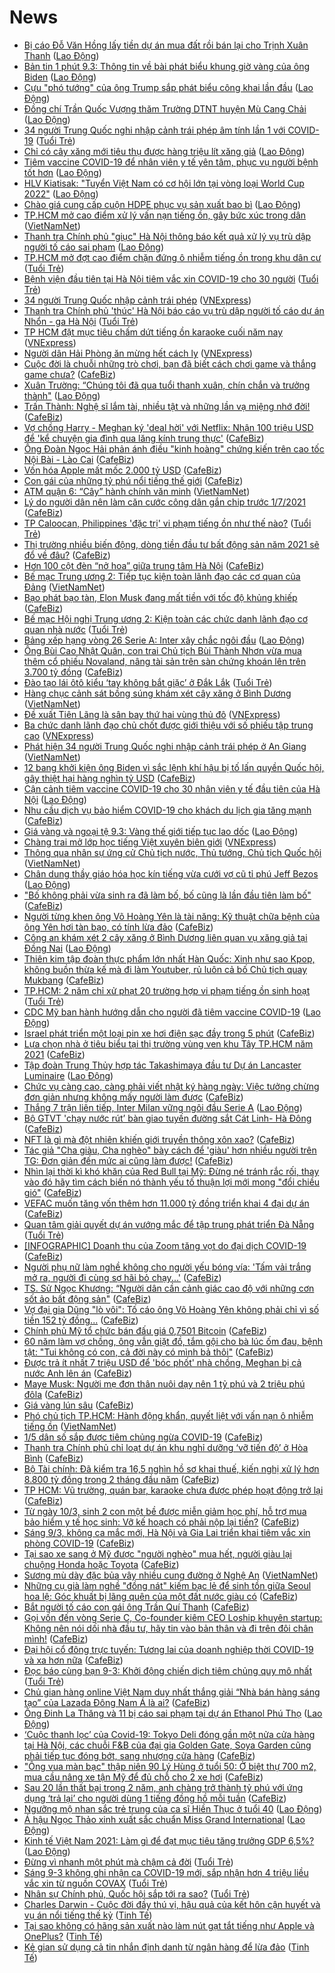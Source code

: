 # News

- [Bị cáo Đỗ Văn Hồng lấy tiền dự án mua đất rồi bán lại cho Trịnh Xuân Thanh](https://laodong.vn/phap-luat/bi-cao-do-van-hong-lay-tien-du-an-mua-dat-roi-ban-lai-cho-trinh-xuan-thanh-887242.ldo) ([Lao Động](https://laodong.vn))
- [Bản tin 1 phút 9.3: Thông tin về bài phát biểu khung giờ vàng của ông Biden](https://laodong.vn/video-thoi-su/ban-tin-1-phut-93-thong-tin-ve-bai-phat-bieu-khung-gio-vang-cua-ong-biden-887220.ldo) ([Lao Động](https://laodong.vn))
- [Cựu &quot;phó tướng&quot; của ông Trump sắp phát biểu công khai lần đầu](https://laodong.vn/the-gioi/cuu-pho-tuong-cua-ong-trump-sap-phat-bieu-cong-khai-lan-dau-887171.ldo) ([Lao Động](https://laodong.vn))
- [Đồng chí Trần Quốc Vượng thăm Trường DTNT huyện Mù Cang Chải](https://laodong.vn/thoi-su/dong-chi-tran-quoc-vuong-tham-truong-dtnt-huyen-mu-cang-chai-887237.ldo) ([Lao Động](https://laodong.vn))
- [34 người Trung Quốc nghi nhập cảnh trái phép âm tính lần 1 với COVID-19](https://tuoitre.vn/34-nguoi-trung-quoc-nghi-nhap-canh-trai-phep-am-tinh-lan-1-voi-covid-19-2021030911060154.htm) ([Tuổi Trẻ](https://tuoitre.vn))
- [Chỉ có cây xăng mới tiêu thụ được hàng triệu lít xăng giả](https://laodong.vn/su-kien-binh-luan/chi-co-cay-xang-moi-tieu-thu-duoc-hang-trieu-lit-xang-gia-887186.ldo) ([Lao Động](https://laodong.vn))
- [Tiêm vaccine COVID-19 để nhân viên y tế yên tâm, phục vụ người bệnh tốt hơn](https://laodong.vn/video-thoi-su/tiem-vaccine-covid-19-de-nhan-vien-y-te-yen-tam-phuc-vu-nguoi-benh-tot-hon-887234.ldo) ([Lao Động](https://laodong.vn))
- [HLV Kiatisak: &quot;Tuyển Việt Nam có cơ hội lớn tại vòng loại World Cup 2022&quot;](https://laodong.vn/bong-da/hlv-kiatisak-tuyen-viet-nam-co-co-hoi-lon-tai-vong-loai-world-cup-2022-887206.ldo) ([Lao Động](https://laodong.vn))
- [Chào giá cung cấp cuộn HDPE phục vụ sản xuất bao bì](https://laodong.vn/thong-tin-doanh-nghiep/chao-gia-cung-cap-cuon-hdpe-phuc-vu-san-xuat-bao-bi-887208.ldo) ([Lao Động](https://laodong.vn))
- [TP.HCM mở cao điểm xử lý vấn nạn tiếng ồn, gây bức xúc trong dân](http://vietnamnet.vn/vn/thoi-su/tp-hcm-mo-cao-diem-xu-ly-van-nan-tieng-on-gay-buc-xuc-trong-dan-718260.html) ([VietNamNet](https://vietnamnet.vn))
- [Thanh tra Chính phủ &quot;giục&quot; Hà Nội thông báo kết quả xử lý vụ trù dập người tố cáo sai phạm](https://laodong.vn/phap-luat/thanh-tra-chinh-phu-giuc-ha-noi-thong-bao-ket-qua-xu-ly-vu-tru-dap-nguoi-to-cao-sai-pham-887218.ldo) ([Lao Động](https://laodong.vn))
- [TP.HCM mở đợt cao điểm chặn đứng ô nhiễm tiếng ồn trong khu dân cư](https://tuoitre.vn/tp-hcm-mo-dot-cao-diem-chan-dung-o-nhiem-tieng-on-trong-khu-dan-cu-20210309105930541.htm) ([Tuổi Trẻ](https://tuoitre.vn))
- [Bệnh viện đầu tiên tại Hà Nội tiêm vắc xin COVID-19 cho 30 người](https://tuoitre.vn/benh-vien-dau-tien-tai-ha-noi-tiem-vac-xin-covid-19-cho-30-nguoi-20210309104111129.htm) ([Tuổi Trẻ](https://tuoitre.vn))
- [34 người Trung Quốc nhập cảnh trái phép](https://vnexpress.net/34-nguoi-trung-quoc-nhap-canh-trai-phep-4245670.html) ([VNExpress](https://vnexpress.net))
- [Thanh tra Chính phủ 'thúc' Hà Nội báo cáo vụ trù dập người tố cáo dự án Nhổn - ga Hà Nội](https://tuoitre.vn/thanh-tra-chinh-phu-thuc-ha-noi-bao-cao-vu-tru-dap-nguoi-to-cao-du-an-nhon-ga-ha-noi-20210309110847244.htm) ([Tuổi Trẻ](https://tuoitre.vn))
- [TP HCM đặt mục tiêu chấm dứt tiếng ồn karaoke cuối năm nay](https://vnexpress.net/tp-hcm-dat-muc-tieu-cham-dut-tieng-on-karaoke-cuoi-nam-nay-4245696.html) ([VNExpress](https://vnexpress.net))
- [Người dân Hải Phòng ăn mừng hết cách ly](https://vnexpress.net/nguoi-dan-hai-phong-an-mung-het-cach-ly-4245584.html) ([VNExpress](https://vnexpress.net))
- [Cuộc đời là chuỗi những trò chơi, bạn đã biết cách chơi game và thắng game chưa?](https://cafebiz.vn/cuoc-doi-la-chuoi-nhung-tro-choi-ban-da-biet-cach-choi-game-va-thang-game-chua-2021030911310771.chn) ([CafeBiz](https://cafebiz.vn))
- [Xuân Trường: “Chúng tôi đã qua tuổi thanh xuân, chín chắn và trưởng thành&quot;](https://laodong.vn/bong-da/xuan-truong-chung-toi-da-qua-tuoi-thanh-xuan-chin-chan-va-truong-thanh-887204.ldo) ([Lao Động](https://laodong.vn))
- [Trấn Thành: Nghệ sĩ lắm tài, nhiều tật và những lần vạ miệng nhớ đời!](https://cafebiz.vn/tran-thanh-nghe-si-lam-tai-nhieu-tat-va-nhung-lan-va-mieng-nho-doi-20210309112530256.chn) ([CafeBiz](https://cafebiz.vn))
- [Vợ chồng Harry - Meghan ký 'deal hời' với Netflix: Nhận 100 triệu USD để 'kể chuyện gia đình qua lăng kính trung thực'](https://cafebiz.vn/vo-chong-harry-meghan-ky-deal-hoi-voi-netflix-nhan-100-trieu-usd-de-ke-chuyen-gia-dinh-qua-lang-kinh-trung-thuc-20210309110834436.chn) ([CafeBiz](https://cafebiz.vn))
- [Ông Đoàn Ngọc Hải phản ánh điều "kinh hoàng" chứng kiến trên cao tốc Nội Bài - Lào Cai](https://cafebiz.vn/ong-doan-ngoc-hai-phan-anh-dieu-kinh-hoang-chung-kien-tren-cao-toc-noi-bai-lao-cai-2021030911200603.chn) ([CafeBiz](https://cafebiz.vn))
- [Vốn hóa Apple mất mốc 2.000 tỷ USD](https://cafebiz.vn/von-hoa-apple-mat-moc-2000-ty-usd-20210309111537042.chn) ([CafeBiz](https://cafebiz.vn))
- [Con gái của những tỷ phú nổi tiếng thế giới](https://cafebiz.vn/con-gai-cua-nhung-ty-phu-noi-tieng-the-gioi-20210309111221048.chn) ([CafeBiz](https://cafebiz.vn))
- [ATM quận 6: “Cây” hành chính văn minh](http://vietnamnet.vn/vn/thoi-su/atm-quan-6-cay-hanh-chinh-van-minh-718251.html) ([VietNamNet](https://vietnamnet.vn))
- [Lý do người dân nên làm căn cước công dân gắn chip trước 1/7/2021](https://cafebiz.vn/ly-do-nguoi-dan-nen-lam-can-cuoc-cong-dan-gan-chip-truoc-1-7-2021-20210309111036736.chn) ([CafeBiz](https://cafebiz.vn))
- [TP Caloocan, Philippines 'đặc trị' vi phạm tiếng ồn như thế nào?](https://tuoitre.vn/tp-caloocan-philippines-dac-tri-vi-pham-tieng-on-nhu-the-nao-20210309093645068.htm) ([Tuổi Trẻ](https://tuoitre.vn))
- [Thị trường nhiều biến động, dòng tiền đầu tư bất động sản năm 2021 sẽ đổ về đâu?](https://cafebiz.vn/thi-truong-nhieu-bien-dong-dong-tien-dau-tu-bat-dong-san-nam-2021-se-do-ve-dau-20210309102614135.chn) ([CafeBiz](https://cafebiz.vn))
- [​Hơn 100  cột đèn “nở hoa” giữa trung tâm Hà Nội](https://cafebiz.vn/hon-100-cot-den-no-hoa-giua-trung-tam-ha-noi-20210309100210613.chn) ([CafeBiz](https://cafebiz.vn))
- [Bế mạc Trung ương 2: Tiếp tục kiện toàn lãnh đạo các cơ quan của Đảng](http://vietnamnet.vn/vn/thoi-su/chinh-tri/be-mac-trung-uong-2-tiep-tuc-kien-toan-lanh-dao-cac-co-quan-cua-dang-718200.html) ([VietNamNet](https://vietnamnet.vn))
- [Bạo phát bạo tàn, Elon Musk đang mất tiền với tốc độ khủng khiếp](https://cafebiz.vn/bao-phat-bao-tan-elon-musk-dang-mat-tien-voi-toc-do-khung-khiep-20210309105416033.chn) ([CafeBiz](https://cafebiz.vn))
- [Bế mạc Hội nghị Trung ương 2: Kiện toàn các chức danh lãnh đạo cơ quan nhà nước](https://tuoitre.vn/be-mac-hoi-nghi-trung-uong-2-kien-toan-cac-chuc-danh-lanh-dao-co-quan-nha-nuoc-2021030910451399.htm) ([Tuổi Trẻ](https://tuoitre.vn))
- [Bảng xếp hạng vòng 26 Serie A: Inter xây chắc ngôi đầu](https://laodong.vn/infographic/bang-xep-hang-vong-26-serie-a-inter-xay-chac-ngoi-dau-887178.ldo) ([Lao Động](https://laodong.vn))
- [Ông Bùi Cao Nhật Quân, con trai Chủ tịch Bùi Thành Nhơn vừa mua thêm cổ phiếu Novaland, nâng tài sản trên sàn chứng khoán lên trên 3.700 tỷ đồng](https://cafebiz.vn/ong-bui-cao-nhat-quan-con-trai-chu-tich-bui-thanh-nhon-vua-mua-them-co-phieu-novaland-nang-tai-san-tren-san-chung-khoan-len-tren-3700-ty-dong-20210309104244347.chn) ([CafeBiz](https://cafebiz.vn))
- [Đào tạo lái ôtô kiểu ‘tay không bắt giặc’ ở Đắk Lắk](https://tuoitre.vn/dao-tao-lai-oto-kieu-tay-khong-bat-giac-o-dak-lak-20210309101653712.htm) ([Tuổi Trẻ](https://tuoitre.vn))
- [Hàng chục cảnh sát bồng súng khám xét cây xăng ở Bình Dương](http://vietnamnet.vn/vn/thoi-su/clip-nong/hang-chuc-canh-sat-bong-sung-kham-xet-cay-xang-o-binh-duong-718241.html) ([VietNamNet](https://vietnamnet.vn))
- [Đề xuất Tiên Lãng là sân bay thứ hai vùng thủ đô](https://vnexpress.net/de-xuat-tien-lang-la-san-bay-thu-hai-vung-thu-do-4245601.html) ([VNExpress](https://vnexpress.net))
- [Ba chức danh lãnh đạo chủ chốt được giới thiệu với số phiếu tập trung cao](https://vnexpress.net/ba-chuc-danh-lanh-dao-chu-chot-duoc-gioi-thieu-voi-so-phieu-tap-trung-cao-4245551.html) ([VNExpress](https://vnexpress.net))
- [Phát hiện 34 người Trung Quốc nghi nhập cảnh trái phép ở An Giang](http://vietnamnet.vn/vn/thoi-su/phat-hien-34-nguoi-trung-quoc-nghi-nhap-canh-trai-phep-o-an-giang-718239.html) ([VietNamNet](https://vietnamnet.vn))
- [12 bang khởi kiện ông Biden vì sắc lệnh khí hậu bị tố lấn quyền Quốc hội, gây thiệt hại hàng nghìn tỷ USD](https://cafebiz.vn/12-bang-khoi-kien-ong-biden-vi-sac-lenh-khi-hau-bi-to-lan-quyen-quoc-hoi-gay-thiet-hai-hang-nghin-ty-usd-20210309103253399.chn) ([CafeBiz](https://cafebiz.vn))
- [Cận cảnh tiêm vaccine COVID-19 cho 30 nhân viên y tế đầu tiên của Hà Nội](https://laodong.vn/photo/can-canh-tiem-vaccine-covid-19-cho-30-nhan-vien-y-te-dau-tien-cua-ha-noi-887170.ldo) ([Lao Động](https://laodong.vn))
- [Nhu cầu dịch vụ bảo hiểm COVID-19 cho khách du lịch gia tăng mạnh](https://cafebiz.vn/nhu-cau-dich-vu-bao-hiem-covid-19-cho-khach-du-lich-gia-tang-manh-20210309090210753.chn) ([CafeBiz](https://cafebiz.vn))
- [Giá vàng và ngoại tệ 9.3: Vàng thế giới tiếp tục lao dốc](https://laodong.vn/video/gia-vang-va-ngoai-te-93-vang-the-gioi-tiep-tuc-lao-doc-887175.ldo) ([Lao Động](https://laodong.vn))
- [Chàng trai mở lớp học tiếng Việt xuyên biên giới](https://vnexpress.net/chang-trai-mo-lop-hoc-tieng-viet-xuyen-bien-gioi-4245494.html) ([VNExpress](https://vnexpress.net))
- [Thông qua nhân sự ứng cử Chủ tịch nước, Thủ tướng, Chủ tịch Quốc hội](http://vietnamnet.vn/vn/thoi-su/chinh-tri/thong-qua-nhan-su-ung-cu-chu-tich-nuoc-thu-tuong-chu-tich-quoc-hoi-718189.html) ([VietNamNet](https://vietnamnet.vn))
- [Chân dung thầy giáo hóa học kín tiếng vừa cưới vợ cũ tỉ phú Jeff Bezos](https://laodong.vn/the-gioi/chan-dung-thay-giao-hoa-hoc-kin-tieng-vua-cuoi-vo-cu-ti-phu-jeff-bezos-887134.ldo) ([Lao Động](https://laodong.vn))
- ["Bố không phải vừa sinh ra đã làm bố, bố cũng là lần đầu tiên làm bố"](https://cafebiz.vn/bo-khong-phai-vua-sinh-ra-da-lam-bo-bo-cung-la-lan-dau-tien-lam-bo-20210309100645515.chn) ([CafeBiz](https://cafebiz.vn))
- [Người từng khen ông Võ Hoàng Yên là tài năng: Kỹ thuật chữa bệnh của ông Yên hơi tàn bạo, có tính lừa đảo](https://cafebiz.vn/nguoi-tung-khen-ong-vo-hoang-yen-la-tai-nang-ky-thuat-chua-benh-cua-ong-yen-hoi-tan-bao-co-tinh-lua-dao-20210309100634955.chn) ([CafeBiz](https://cafebiz.vn))
- [Công an khám xét 2 cây xăng ở Bình Dương liên quan vụ xăng giả tại Đồng Nai](https://laodong.vn/phap-luat/cong-an-kham-xet-2-cay-xang-o-binh-duong-lien-quan-vu-xang-gia-tai-dong-nai-887149.ldo) ([Lao Động](https://laodong.vn))
- [Thiên kim tập đoàn thực phẩm lớn nhất Hàn Quốc: Xinh như sao Kpop, không buồn thừa kế mà đi làm Youtuber, rủ luôn cả bố Chủ tịch quay Mukbang](https://cafebiz.vn/thien-kim-tap-doan-thuc-pham-lon-nhat-han-quoc-xinh-nhu-sao-kpop-khong-buon-thua-ke-ma-di-lam-youtuber-ru-luon-ca-bo-chu-tich-quay-mukbang-20210309100250056.chn) ([CafeBiz](https://cafebiz.vn))
- [TP.HCM: 2 năm chỉ xử phạt 20 trường hợp vi phạm tiếng ồn sinh hoạt](https://tuoitre.vn/tp-hcm-2-nam-chi-xu-phat-20-truong-hop-vi-pham-tieng-on-sinh-hoat-20210309092459775.htm) ([Tuổi Trẻ](https://tuoitre.vn))
- [CDC Mỹ ban hành hướng dẫn cho người đã tiêm vaccine COVID-19](https://laodong.vn/the-gioi/cdc-my-ban-hanh-huong-dan-cho-nguoi-da-tiem-vaccine-covid-19-887147.ldo) ([Lao Động](https://laodong.vn))
- [Israel phát triển một loại pin xe hơi điện sạc đầy trong 5 phút](https://cafebiz.vn/israel-phat-trien-mot-loai-pin-xe-hoi-dien-sac-day-trong-5-phut-20210309085741713.chn) ([CafeBiz](https://cafebiz.vn))
- [Lựa chọn nhà ở tiêu biểu tại thị trường vùng ven khu Tây TP.HCM năm 2021](https://cafebiz.vn/lua-chon-nha-o-tieu-bieu-tai-thi-truong-vung-ven-khu-tay-tphcm-nam-2021-20210308164012115.chn) ([CafeBiz](https://cafebiz.vn))
- [Tập đoàn Trung Thủy hợp tác Takashimaya đầu tư Dự án Lancaster Luminaire](https://laodong.vn/thong-tin-doanh-nghiep/tap-doan-trung-thuy-hop-tac-takashimaya-dau-tu-du-an-lancaster-luminaire-887112.ldo) ([Lao Động](https://laodong.vn))
- [Chức vụ càng cao, càng phải viết nhật ký hàng ngày: Việc tưởng chừng đơn giản nhưng không mấy người làm được](https://cafebiz.vn/chuc-vu-cang-cao-cang-phai-viet-nhat-ky-hang-ngay-viec-tuong-chung-don-gian-nhung-khong-may-nguoi-lam-duoc-20210308004138038.chn) ([CafeBiz](https://cafebiz.vn))
- [Thắng 7 trận liên tiếp, Inter Milan vững ngôi đầu Serie A](https://laodong.vn/video-the-thao/thang-7-tran-lien-tiep-inter-milan-vung-ngoi-dau-serie-a-887148.ldo) ([Lao Động](https://laodong.vn))
- [Bộ GTVT 'chạy nước rút’ bàn giao tuyến đường sắt Cát Linh- Hà Đông](https://cafebiz.vn/bo-gtvt-chay-nuoc-rut-ban-giao-tuyen-duong-sat-cat-linh-ha-dong-20210309093557285.chn) ([CafeBiz](https://cafebiz.vn))
- [NFT là gì mà đột nhiên khiến giới truyền thông xôn xao?](https://cafebiz.vn/nft-la-gi-ma-dot-nhien-khien-gioi-truyen-thong-xon-xao-20210309090544935.chn) ([CafeBiz](https://cafebiz.vn))
- [Tác giả "Cha giàu, Cha nghèo" bày cách để 'giàu' hơn nhiều người trên TG: Đơn giản đến mức ai cũng làm được!](https://cafebiz.vn/tac-gia-cha-giau-cha-ngheo-bay-cach-de-giau-hon-nhieu-nguoi-tren-tg-don-gian-den-muc-ai-cung-lam-duoc-20210307205437049.chn) ([CafeBiz](https://cafebiz.vn))
- [Nhìn lại thời kì khó khăn của Red Bull tại Mỹ: Đừng né tránh rắc rối, thay vào đó hãy tìm cách biến nó thành yếu tố thuận lợi mới mong "đổi chiều gió"](https://cafebiz.vn/nhin-lai-thoi-ki-kho-khan-cua-red-bull-tai-my-dung-ne-tranh-rac-roi-thay-vao-do-hay-tim-cach-bien-no-thanh-yeu-to-thuan-loi-moi-mong-doi-chieu-gio-20210308182331868.chn) ([CafeBiz](https://cafebiz.vn))
- [VEFAC muốn tăng vốn thêm hơn 11.000 tỷ đồng triển khai 4 đại dự án](https://cafebiz.vn/vefac-muon-tang-von-them-hon-11000-ty-dong-trien-khai-4-dai-du-an-20210309091558007.chn) ([CafeBiz](https://cafebiz.vn))
- [Quan tâm giải quyết dự án vướng mắc để tập trung phát triển Đà Nẵng](https://tuoitre.vn/quan-tam-giai-quyet-du-an-vuong-mac-de-tap-trung-phat-trien-da-nang-20210309083752286.htm) ([Tuổi Trẻ](https://tuoitre.vn))
- [[INFOGRAPHIC] Doanh thu của Zoom tăng vọt do đại dịch COVID-19](https://cafebiz.vn/infographic-doanh-thu-cua-zoom-tang-vot-do-dai-dich-covid-19-20210309090048503.chn) ([CafeBiz](https://cafebiz.vn))
- [Người phụ nữ làm nghề không cho người yếu bóng vía: 'Tấm vải trắng mở ra, người đi cùng sợ hãi bỏ chạy...'](https://cafebiz.vn/nguoi-phu-nu-lam-nghe-khong-cho-nguoi-yeu-bong-via-tam-vai-trang-mo-ra-nguoi-di-cung-so-hai-bo-chay-20210309091039539.chn) ([CafeBiz](https://cafebiz.vn))
- [TS. Sử Ngọc Khương: “Người dân cần cảnh giác cao độ với những cơn sốt ảo bất động sản"](https://cafebiz.vn/ts-su-ngoc-khuong-nguoi-dan-can-canh-giac-cao-do-voi-nhung-con-sot-ao-bat-dong-san-20210308101716571.chn) ([CafeBiz](https://cafebiz.vn))
- [Vợ đại gia Dũng "lò vôi": Tố cáo ông Võ Hoàng Yên không phải chỉ vì số tiền 152 tỷ đồng...](https://cafebiz.vn/vo-dai-gia-dung-lo-voi-to-cao-ong-vo-hoang-yen-khong-phai-chi-vi-so-tien-152-ty-dong-20210309090726767.chn) ([CafeBiz](https://cafebiz.vn))
- [Chính phủ Mỹ tổ chức bán đấu giá 0,7501 Bitcoin](https://cafebiz.vn/chinh-phu-my-to-chuc-ban-dau-gia-07501-bitcoin-20210309085131279.chn) ([CafeBiz](https://cafebiz.vn))
- [60 năm làm vợ chồng, ông vẫn giặt đồ, tắm gội cho bà lúc ốm đau, bệnh tật: "Tui không có con, cả đời này có mình bả thôi"](https://cafebiz.vn/60-nam-lam-vo-chong-ong-van-giat-do-tam-goi-cho-ba-luc-om-dau-benh-tat-tui-khong-co-con-ca-doi-nay-co-minh-ba-thoi-20210309085518796.chn) ([CafeBiz](https://cafebiz.vn))
- [Được trả ít nhất 7 triệu USD để 'bóc phốt' nhà chồng, Meghan bị cả nước Anh lên án](https://cafebiz.vn/duoc-tra-it-nhat-7-trieu-usd-de-boc-phot-nha-chong-meghan-bi-ca-nuoc-anh-len-an-20210308224805316.chn) ([CafeBiz](https://cafebiz.vn))
- [Maye Musk: Người mẹ đơn thân nuôi dạy nên 1 tỷ phú và 2 triệu phú đôla](https://cafebiz.vn/maye-musk-nguoi-me-don-than-nuoi-day-nen-1-ty-phu-va-2-trieu-phu-dola-20210308165315077.chn) ([CafeBiz](https://cafebiz.vn))
- [Giá vàng lún sâu](https://cafebiz.vn/gia-vang-lun-sau-20210309083756279.chn) ([CafeBiz](https://cafebiz.vn))
- [Phó chủ tịch TP.HCM: Hành động khẩn, quyết liệt với vấn nạn ô nhiễm tiếng ồn](http://vietnamnet.vn/vn/thoi-su/pho-chu-tich-tp-hcm-hanh-dong-khan-quyet-liet-voi-van-nan-o-nhiem-tieng-on-718187.html) ([VietNamNet](https://vietnamnet.vn))
- [1/5 dân số sắp được tiêm chủng ngừa COVID-19](https://cafebiz.vn/1-5-dan-so-sap-duoc-tiem-chung-ngua-covid-19-20210309082547067.chn) ([CafeBiz](https://cafebiz.vn))
- [Thanh tra Chính phủ chỉ loạt dự án khu nghỉ dưỡng ‘vỡ tiến độ’ ở Hòa Bình](https://cafebiz.vn/thanh-tra-chinh-phu-chi-loat-du-an-khu-nghi-duong-vo-tien-do-o-hoa-binh-20210309082414294.chn) ([CafeBiz](https://cafebiz.vn))
- [Bộ Tài chính: Đã kiểm tra 16,5 nghìn hồ sơ khai thuế, kiến nghị xử lý hơn 8.800 tỷ đồng trong 2 tháng đầu năm](https://cafebiz.vn/bo-tai-chinh-da-kiem-tra-165-nghin-ho-so-khai-thue-kien-nghi-xu-ly-hon-8800-ty-dong-trong-2-thang-dau-nam-20210309082225754.chn) ([CafeBiz](https://cafebiz.vn))
- [TP HCM: Vũ trường, quán bar, karaoke chưa được phép hoạt động trở lại](https://cafebiz.vn/tp-hcm-vu-truong-quan-bar-karaoke-chua-duoc-phep-hoat-dong-tro-lai-20210309081839777.chn) ([CafeBiz](https://cafebiz.vn))
- [Từ ngày 10/3, sinh 2 con một bề được miễn giảm học phí, hỗ trợ mua bảo hiểm y tế học sinh: Vỡ kế hoạch có phải nộp lại tiền?](https://cafebiz.vn/tu-ngay-10-3-sinh-2-con-mot-be-duoc-mien-giam-hoc-phi-ho-tro-mua-bao-hiem-y-te-hoc-sinh-vo-ke-hoach-co-phai-nop-lai-tien-20210309081614902.chn) ([CafeBiz](https://cafebiz.vn))
- [Sáng 9/3, không ca mắc mới, Hà Nội và Gia Lai triển khai tiêm vắc xin phòng COVID-19](https://cafebiz.vn/sang-9-3-khong-ca-mac-moi-ha-noi-va-gia-lai-trien-khai-tiem-vac-xin-phong-covid-19-20210309081404349.chn) ([CafeBiz](https://cafebiz.vn))
- [Tại sao xe sang ở Mỹ được "người nghèo" mua hết, người giàu lại chuộng Honda hoặc Toyota](https://cafebiz.vn/tai-sao-xe-sang-o-my-duoc-nguoi-ngheo-mua-het-nguoi-giau-lai-chuong-honda-hoac-toyota-20210308182830171.chn) ([CafeBiz](https://cafebiz.vn))
- [Sương mù dày đặc bủa vây nhiều cung đường ở Nghệ An](http://vietnamnet.vn/vn/thoi-su/an-toan-giao-thong/suong-mu-day-dac-bua-vay-nhieu-cung-duong-o-nghe-an-718173.html) ([VietNamNet](https://vietnamnet.vn))
- [Những cụ già làm nghề "đồng nát" kiếm bạc lẻ để sinh tồn giữa Seoul hoa lệ: Góc khuất bị lãng quên của một đất nước giàu có](https://cafebiz.vn/nhung-cu-gia-lam-nghe-dong-nat-kiem-bac-le-de-sinh-ton-giua-seoul-hoa-le-goc-khuat-bi-lang-quen-cua-mot-dat-nuoc-giau-co-20210309080628287.chn) ([CafeBiz](https://cafebiz.vn))
- [Bắt người tố cáo con gái ông Trần Quí Thanh](https://cafebiz.vn/bat-nguoi-to-cao-con-gai-ong-tran-qui-thanh-20210309080129077.chn) ([CafeBiz](https://cafebiz.vn))
- [Gọi vốn đến vòng Serie C, Co-founder kiêm CEO Loship khuyên startup: Không nên nói dối nhà đầu tư, hãy tin vào bản thân và đi trên đôi chân mình!](https://cafebiz.vn/goi-von-den-vong-serie-c-co-founder-kiem-ceo-loship-khuyen-startup-khong-nen-noi-doi-nha-dau-tu-hay-tin-vao-ban-than-va-di-tren-doi-chan-minh-20210308162257981.chn) ([CafeBiz](https://cafebiz.vn))
- [Đại hội cổ đông trực tuyến: Tương lai của doanh nghiệp thời COVID-19 và xa hơn nữa](https://cafebiz.vn/dai-hoi-co-dong-truc-tuyen-tuong-lai-cua-doanh-nghiep-thoi-covid-19-va-xa-hon-nua-20210308142821905.chn) ([CafeBiz](https://cafebiz.vn))
- [Đọc báo cùng bạn 9-3: Khởi động chiến dịch tiêm chủng quy mô nhất](https://tuoitre.vn/doc-bao-cung-ban-9-3-khoi-dong-chien-dich-tiem-chung-quy-mo-nhat-20210309041126813.htm) ([Tuổi Trẻ](https://tuoitre.vn))
- [Chủ gian hàng online Việt Nam duy nhất thắng giải “Nhà bán hàng sáng tạo” của Lazada Đông Nam Á là ai?](https://cafebiz.vn/chu-gian-hang-online-viet-nam-duy-nhat-thang-giai-nha-ban-hang-sang-tao-cua-lazada-dong-nam-a-la-ai-20210308164210059.chn) ([CafeBiz](https://cafebiz.vn))
- [Ông Đinh La Thăng và 11 bị cáo sai phạm tại dự án Ethanol Phú Thọ](https://laodong.vn/infographic/ong-dinh-la-thang-va-11-bi-cao-sai-pham-tai-du-an-ethanol-phu-tho-886883.ldo) ([Lao Động](https://laodong.vn))
- [‘Cuộc thanh lọc’ của Covid-19: Tokyo Deli đóng gần một nửa cửa hàng tại Hà Nội, các chuỗi F&B của đại gia Golden Gate, Soya Garden cũng phải tiếp tục đóng bớt, sang nhượng cửa hàng](https://cafebiz.vn/cuoc-thanh-loc-cua-covid-19-tokyo-deli-dong-gan-mot-nua-cua-hang-tai-ha-noi-cac-chuoi-fb-cua-dai-gia-golden-gate-soya-garden-cung-phai-tiep-tuc-dong-bot-sang-nhuong-cua-hang-20210308174835709.chn) ([CafeBiz](https://cafebiz.vn))
- ["Ông vua màn bạc" thập niên 90 Lý Hùng ở tuổi 50: Ở biệt thự 700 m2, mua cầu nâng xe tận Mỹ để đủ chỗ cho 2 xe hơi](https://cafebiz.vn/ong-vua-man-bac-thap-nien-90-ly-hung-o-tuoi-50-o-biet-thu-700-m2-mua-cau-nang-xe-tan-my-de-du-cho-cho-2-xe-hoi-20210308162510611.chn) ([CafeBiz](https://cafebiz.vn))
- [Sau 20 lần thất bại trong 2 năm, anh chàng trở thành tỷ phú với ứng dụng ‘trả lại’ cho người dùng 1 tiếng đồng hồ mỗi tuần](https://cafebiz.vn/sau-20-lan-that-bai-trong-2-nam-anh-chang-tro-thanh-ty-phu-voi-ung-dung-tra-lai-cho-nguoi-dung-1-tieng-dong-ho-moi-tuan-20210308173820426.chn) ([CafeBiz](https://cafebiz.vn))
- [Ngưỡng mộ nhan sắc trẻ trung của ca sĩ Hiền Thục ở tuổi 40](https://laodong.vn/photo/nguong-mo-nhan-sac-tre-trung-cua-ca-si-hien-thuc-o-tuoi-40-886980.ldo) ([Lao Động](https://laodong.vn))
- [Á hậu Ngọc Thảo xinh xuất sắc chuẩn Miss Grand International](https://laodong.vn/photo/a-hau-ngoc-thao-xinh-xuat-sac-chuan-miss-grand-international-887022.ldo) ([Lao Động](https://laodong.vn))
- [Kinh tế Việt Nam 2021: Làm gì để đạt mục tiêu tăng trưởng GDP 6,5%?](https://laodong.vn/video/kinh-te-viet-nam-2021-lam-gi-de-dat-muc-tieu-tang-truong-gdp-65-886412.ldo) ([Lao Động](https://laodong.vn))
- [Đừng vì nhanh một phút mà chậm cả đời](https://tuoitre.vn/dung-vi-nhanh-mot-phut-ma-cham-ca-doi-20210308163513684.htm) ([Tuổi Trẻ](https://tuoitre.vn))
- [Sáng 9-3 không ghi nhận ca COVID-19 mới, sắp nhận hơn 4 triệu liều vắc xin từ nguồn COVAX](https://tuoitre.vn/sang-9-3-khong-ghi-nhan-ca-covid-19-moi-sap-nhan-hon-4-trieu-lieu-vac-xin-tu-nguon-covax-20210309061625185.htm) ([Tuổi Trẻ](https://tuoitre.vn))
- [Nhân sự Chính phủ, Quốc hội sắp tới ra sao?](https://tuoitre.vn/nhan-su-chinh-phu-quoc-hoi-sap-toi-ra-sao-20210308222405566.htm) ([Tuổi Trẻ](https://tuoitre.vn))
- [Charles Darwin - Cuộc đời đầy thú vị, hậu quả của kết hôn cận huyết và vụ án nổi tiếng thế kỷ](https://tinhte.vn/thread/charles-darwin-cuoc-doi-day-thu-vi-hau-qua-cua-ket-hon-can-huyet-va-vu-an-noi-tieng-the-ky.3288030/) ([Tinh Tế](https://tinhte.vn))
- [Tại sao không có hãng sản xuất nào làm nút gạt tắt tiếng như Apple và OnePlus?](https://tinhte.vn/thread/tai-sao-khong-co-hang-san-xuat-nao-lam-nut-gat-tat-tieng-nhu-apple-va-oneplus.3289881/) ([Tinh Tế](https://tinhte.vn))
- [Kẻ gian sử dụng cả tin nhắn định danh từ ngân hàng để lừa đảo](https://tinhte.vn/thread/ke-gian-su-dung-ca-tin-nhan-dinh-danh-tu-ngan-hang-de-lua-dao.3289565/) ([Tinh Tế](https://tinhte.vn))
